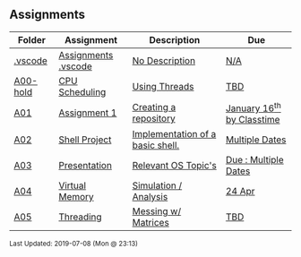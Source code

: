## Assignments
| Folder | Assignment | Description | Due|
 | ------------|------------|------------|------------|
 | [.vscode](https://github.com/rugbyprof/5143-Operating-Systems/tree/master/Assignments/.vscode) | [ Assignments .vscode ](https://github.com/rugbyprof/5143-Operating-Systems/tree/master/Assignments/.vscode) | [ No Description](https://github.com/rugbyprof/5143-Operating-Systems/tree/master/Assignments/.vscode) | [N/A](https://github.com/rugbyprof/5143-Operating-Systems/tree/master/Assignments/.vscode) |
 | [A00-hold](https://github.com/rugbyprof/5143-Operating-Systems/tree/master/Assignments/A00-hold) | [ CPU Scheduling ](https://github.com/rugbyprof/5143-Operating-Systems/tree/master/Assignments/A00-hold) | [ Using Threads](https://github.com/rugbyprof/5143-Operating-Systems/tree/master/Assignments/A00-hold) | [TBD](https://github.com/rugbyprof/5143-Operating-Systems/tree/master/Assignments/A00-hold) |
 | [A01](https://github.com/rugbyprof/5143-Operating-Systems/tree/master/Assignments/A01) | [ Assignment 1 ](https://github.com/rugbyprof/5143-Operating-Systems/tree/master/Assignments/A01) | [ Creating a repository](https://github.com/rugbyprof/5143-Operating-Systems/tree/master/Assignments/A01) | [January 16<sup>th</sup> by Classtime](https://github.com/rugbyprof/5143-Operating-Systems/tree/master/Assignments/A01) |
 | [A02](https://github.com/rugbyprof/5143-Operating-Systems/tree/master/Assignments/A02) | [ Shell Project ](https://github.com/rugbyprof/5143-Operating-Systems/tree/master/Assignments/A02) | [ Implementation of a basic shell.](https://github.com/rugbyprof/5143-Operating-Systems/tree/master/Assignments/A02) | [Multiple Dates](https://github.com/rugbyprof/5143-Operating-Systems/tree/master/Assignments/A02) |
 | [A03](https://github.com/rugbyprof/5143-Operating-Systems/tree/master/Assignments/A03) | [ Presentation ](https://github.com/rugbyprof/5143-Operating-Systems/tree/master/Assignments/A03) | [ Relevant OS Topic's](https://github.com/rugbyprof/5143-Operating-Systems/tree/master/Assignments/A03) | [Due : Multiple Dates](https://github.com/rugbyprof/5143-Operating-Systems/tree/master/Assignments/A03) |
 | [A04](https://github.com/rugbyprof/5143-Operating-Systems/tree/master/Assignments/A04) | [ Virtual Memory ](https://github.com/rugbyprof/5143-Operating-Systems/tree/master/Assignments/A04) | [ Simulation / Analysis](https://github.com/rugbyprof/5143-Operating-Systems/tree/master/Assignments/A04) | [24 Apr](https://github.com/rugbyprof/5143-Operating-Systems/tree/master/Assignments/A04) |
 | [A05](https://github.com/rugbyprof/5143-Operating-Systems/tree/master/Assignments/A05) | [ Threading ](https://github.com/rugbyprof/5143-Operating-Systems/tree/master/Assignments/A05) | [ Messing w/ Matrices](https://github.com/rugbyprof/5143-Operating-Systems/tree/master/Assignments/A05) | [TBD](https://github.com/rugbyprof/5143-Operating-Systems/tree/master/Assignments/A05) |

<sup>Last Updated: 2019-07-08 (Mon @ 23:13)</sup>